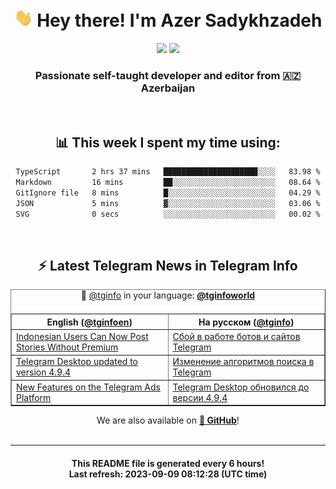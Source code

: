 <div align="center">
	<div>
		<h1>
      <img src="./assets/hi.gif" width="30px"> Hey there! I'm Azer Sadykhzadeh
    </h1>
    <img height="18" src="https://komarev.com/ghpvc/?username=sadykhzadeh&label=Views&color=2081c1&style=flat-square" />
		<a href="https://wakatime.com/Azer"> <img height="18" src="https://wakatime.com/badge/user/f80ae27a-c328-426f-a381-bc84136e2dd6.svg" /> </a>
    <h3>
      Passionate self-taught developer and editor from 🇦🇿 Azerbaijan
    </h3>
  </div>
  <br>

<h2>📊 This week I spent my time using:</h2>

<!--START_SECTION:waka-->

```txt
TypeScript       2 hrs 37 mins   █████████████████████░░░░   83.98 %
Markdown         16 mins         ██░░░░░░░░░░░░░░░░░░░░░░░   08.64 %
GitIgnore file   8 mins          █░░░░░░░░░░░░░░░░░░░░░░░░   04.29 %
JSON             5 mins          ▓░░░░░░░░░░░░░░░░░░░░░░░░   03.06 %
SVG              0 secs          ░░░░░░░░░░░░░░░░░░░░░░░░░   00.02 %
```

<!--END_SECTION:waka-->

<br>

<h2>⚡️ Latest Telegram News in Telegram Info</h2>
  <table border>
		<tr>
			<th width="50%">English (<a href="https://t.me/tginfoen">@tginfoen</a>)</th>
			<th>На русском (<a href="https://t.me/tginfo">@tginfo</a>)</th>
		</tr>
		<caption>🚩 <a href="https://t.me/tginfo">@tginfo</a> in your language: <a href="https://t.me/tginfoworld"><b>@tginfoworld</b></a><caption/>
  <tr><td><a href="https://t.me/tginfoen/1720">Indonesian Users Can Now Post Stories Without Premium </a></td>
    <td><a href="https://t.me/tginfo/3759">Сбой в работе ботов и сайтов Telegram </a></td></tr><tr><td><a href="https://t.me/tginfoen/1719">Telegram Desktop updated to version 4.9.4</a></td>
    <td><a href="https://t.me/tginfo/3758">Изменение алгоритмов поиска в Telegram</a></td></tr><tr><td><a href="https://t.me/tginfoen/1718">New Features on the Telegram Ads Platform</a></td>
    <td><a href="https://t.me/tginfo/3757">Telegram Desktop обновился до версии 4.9.4</a></td></tr>
</table>
We are also available on <a href="https://github.com/tginfo"><b>🐙 GitHub</b></a>!
</div>

<br>
<hr>
<h4 align="center">This README file is generated <b>every 6 hours</b>!</br>Last refresh: <b>2023-09-09 08:12:28 (UTC time)</b></h4>
